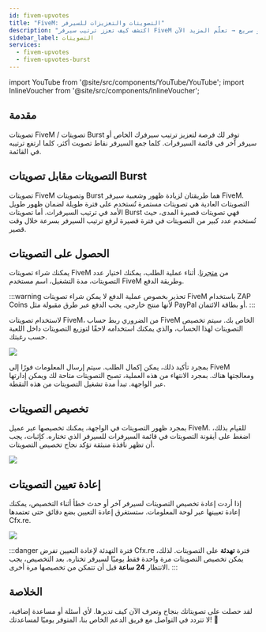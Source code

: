 ```yaml
---
id: fivem-upvotes
title: "FiveM: التصويتات والتعزيزات للسيرفر"
description: "اكتشف كيف تعزز ترتيب سيرفر FiveM الخاص بك وظهوره مع التصويتات لنمو شعبي طويل الأمد أو سريع → تعلّم المزيد الآن"
sidebar_label: التصويتات
services:
  - fivem-upvotes
  - fivem-upvotes-burst
---
```


import YouTube from '@site/src/components/YouTube/YouTube';
import InlineVoucher from '@site/src/components/InlineVoucher';

## مقدمة

تصويتات FiveM / تصويتات Burst توفر لك فرصة لتعزيز ترتيب سيرفرك الخاص أو سيرفر آخر في قائمة السيرفرات. كلما جمع السيرفر نقاط تصويت أكثر، كلما ارتفع ترتيبه في القائمة.

<YouTube videoId="H-bdMJTQkSM" imageSrc="https://screensaver01.zap-hosting.com/index.php/s/3NafFXm8AdQoyWM/preview" title="احصل على تصويتات FiveM بسرعة!" description="تحس إنك تفهم أفضل لما تشوف الأشياء على أرض الواقع؟ إحنا معاك! غص في الفيديو اللي يشرح كل شيء. سواء كنت مستعجل أو تحب تستوعب المعلومات بأكثر طريقة ممتعة!"/>



## التصويتات مقابل تصويتات Burst

تصويتات FiveM وتصويتات Burst هما طريقتان لزيادة ظهور وشعبية سيرفر FiveM. التصويتات العادية هي تصويتات مستمرة تُستخدم على فترة طويلة لضمان ظهور طويل الأمد في ترتيب السيرفرات. أما تصويتات Burst فهي تصويتات قصيرة المدى، حيث تُستخدم عدد كبير من التصويتات في فترة قصيرة لرفع ترتيب السيرفر بسرعة خلال وقت قصير.



## الحصول على التصويتات

يمكنك شراء تصويتات FiveM من [متجرنا](https://zap-hosting.com/en/shop/product/fivem-upvotes/). أثناء عملية الطلب، يمكنك اختيار عدد التصويتات، مدة التشغيل، اسم مستخدم FiveM وطريقة الدفع.

:::warning تحذير بخصوص عملية الدفع
لا يمكن شراء تصويتات FiveM باستخدام ZAP Coins لأنها منتج خارجي. يجب الدفع عبر طرق مقبولة مثل PayPal أو بطاقة الائتمان.
:::

لاستخدام تصويتات FiveM، من الضروري ربط حساب FiveM الخاص بك. سيتم تخصيص التصويتات لهذا الحساب، والذي يمكنك استخدامه لاحقًا لتوزيع التصويتات داخل اللعبة حسب رغبتك.

![](https://screensaver01.zap-hosting.com/index.php/s/2fT6CyCfzo4wEe5/download)


بمجرد تأكيد ذلك، يمكن إكمال الطلب. سيتم إرسال المعلومات فورًا إلى FiveM ومعالجتها هناك. بمجرد الانتهاء من هذه العملية، تصبح التصويتات متاحة لك ويمكن إدارتها عبر الواجهة. تبدأ مدة تشغيل التصويتات من هذه النقطة.



## تخصيص التصويتات

بمجرد ظهور التصويتات في الواجهة، يمكنك تخصيصها عبر عميل FiveM. للقيام بذلك، اضغط على أيقونة التصويتات في قائمة السيرفرات للسيرفر الذي تختاره.
كإثبات، يجب أن تظهر نافذة منبثقة تؤكد نجاح تخصيص التصويتات.

![](https://screensaver01.zap-hosting.com/index.php/s/onkKXJGpWoGYWa2/download)



## إعادة تعيين التصويتات

إذا أردت إعادة تخصيص التصويتات لسيرفر آخر أو حدث خطأ أثناء التخصيص، يمكنك إعادة تعيينها عبر لوحة المعلومات. ستستغرق إعادة التعيين بضع دقائق حتى تعتمدها Cfx.re.

![](https://screensaver01.zap-hosting.com/index.php/s/LjcYptAkZ6dfH8Y/preview)

:::danger فترة التهدئة لإعادة التعيين
تفرض Cfx.re فترة **تهدئة** على التصويتات. لذلك، يمكن تخصيص التصويتات مرة واحدة فقط يوميًا لسيرفر تختاره. بعد التخصيص، يجب الانتظار **24 ساعة** قبل أن تتمكن من تخصيصها مرة أخرى.
:::




## الخلاصة

لقد حصلت على تصويتاتك بنجاح وتعرف الآن كيف تديرها. لأي أسئلة أو مساعدة إضافية، لا تتردد في التواصل مع فريق الدعم الخاص بنا، المتوفر يوميًا لمساعدتك! 🙂

<InlineVoucher />